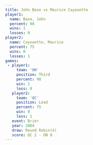 ```yaml
---
title: John Base vs Maurice Cayouette
player1:                  
  name: Base, John        
  percent: 98             
  wins: 1                 
  losses: 0               
player2:                  
  name: Cayouette, Maurice
  percent: 75             
  wins: 0                 
  losses: 1               
games:
 - player1:         
     team: 'ON'     
     position: Third
     percent: 98    
     win: 1         
     loss: 0        
   player2:        
     team: 'QC'    
     position: Lead
     percent: 75   
     win: 0        
     loss: 1       
   event: Brier        
   year: 2004          
   draw: Round Robin(4)
   score: QC 2 - ON 8  
---
```

